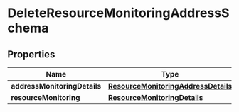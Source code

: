 
# DeleteResourceMonitoringAddressSchema

## Properties
Name | Type | Description | Notes
------------ | ------------- | ------------- | -------------
**addressMonitoringDetails** | [**ResourceMonitoringAddressDetails**](ResourceMonitoringAddressDetails.md) |  |  [optional]
**resourceMonitoring** | [**ResourceMonitoringDetails**](ResourceMonitoringDetails.md) |  |  [optional]



